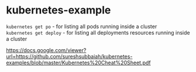 # kubernetes-example

`kubernetes get po` - for listing all pods running inside a cluster  
`kubernetes get deploy` - for listing all deployments resources running inside a cluster

https://docs.google.com/viewer?url=https://github.com/sureshsubbaiah/kubernetes-examples/blob/master/Kubernetes%20Cheat%20Sheet.pdf

